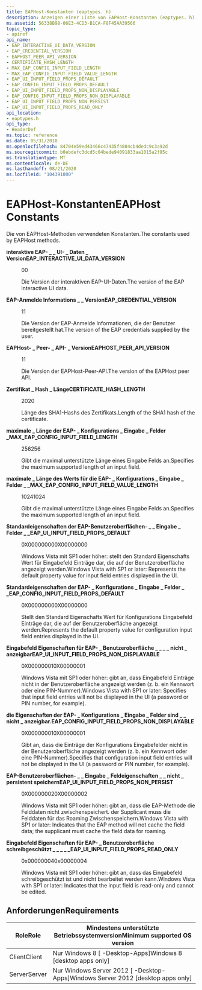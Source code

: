 ```yaml
---
title: EAPHost-Konstanten (eaptypes. h)
description: Anzeigen einer Liste von EAPHost-Konstanten (eaptypes. h), die von EAPHost-Methoden verwendet werden, und Anzeigen der Anforderungen für deren Verwendung.
ms.assetid: 56338B98-06E3-4CD3-B1CA-F8F45AA39566
topic_type:
- apiref
api_name:
- EAP_INTERACTIVE_UI_DATA_VERSION
- EAP_CREDENTIAL_VERSION
- EAPHOST_PEER_API_VERSION
- CERTIFICATE_HASH_LENGTH
- MAX_EAP_CONFIG_INPUT_FIELD_LENGTH
- MAX_EAP_CONFIG_INPUT_FIELD_VALUE_LENGTH
- EAP_UI_INPUT_FIELD_PROPS_DEFAULT
- EAP_CONFIG_INPUT_FIELD_PROPS_DEFAULT
- EAP_UI_INPUT_FIELD_PROPS_NON_DISPLAYABLE
- EAP_CONFIG_INPUT_FIELD_PROPS_NON_DISPLAYABLE
- EAP_UI_INPUT_FIELD_PROPS_NON_PERSIST
- EAP_UI_INPUT_FIELD_PROPS_READ_ONLY
api_location:
- eaptypes.h
api_type:
- HeaderDef
ms.topic: reference
ms.date: 05/31/2018
ms.openlocfilehash: 84704e59ed43466c47435f4804cb4dedc9c3a92d
ms.sourcegitcommit: b0ebdefc3dcd5c04bede94091833aa1015a2f95c
ms.translationtype: MT
ms.contentlocale: de-DE
ms.lasthandoff: 08/21/2020
ms.locfileid: "104391000"
---
```

# <a name="eaphost-constants"></a><span data-ttu-id="c46e7-103">EAPHost-Konstanten</span><span class="sxs-lookup"><span data-stu-id="c46e7-103">EAPHost Constants</span></span>

<span data-ttu-id="c46e7-104">Die von EAPHost-Methoden verwendeten Konstanten.</span><span class="sxs-lookup"><span data-stu-id="c46e7-104">The constants used by EAPHost methods.</span></span>

<dl> <dt>

<span data-ttu-id="c46e7-105"><span id="EAP_INTERACTIVE_UI_DATA_VERSION"></span><span id="eap_interactive_ui_data_version"></span>**interaktive EAP- \_ \_ UI- \_ Daten \_ Version**</span><span class="sxs-lookup"><span data-stu-id="c46e7-105"><span id="EAP_INTERACTIVE_UI_DATA_VERSION"></span><span id="eap_interactive_ui_data_version"></span>**EAP\_INTERACTIVE\_UI\_DATA\_VERSION**</span></span>
</dt> <dd> <dl> <dt>

<span data-ttu-id="c46e7-106">0</span><span class="sxs-lookup"><span data-stu-id="c46e7-106">0</span></span>
</dt> <dt>



<span data-ttu-id="c46e7-107">Die Version der interaktiven EAP-UI-Daten.</span><span class="sxs-lookup"><span data-stu-id="c46e7-107">The version of the EAP interactive UI data.</span></span>


</dt> </dl> </dd> <dt>

<span data-ttu-id="c46e7-108"><span id="EAP_CREDENTIAL_VERSION"></span><span id="eap_credential_version"></span>**EAP-Anmelde Informations \_ \_ Version**</span><span class="sxs-lookup"><span data-stu-id="c46e7-108"><span id="EAP_CREDENTIAL_VERSION"></span><span id="eap_credential_version"></span>**EAP\_CREDENTIAL\_VERSION**</span></span>
</dt> <dd> <dl> <dt>

<span data-ttu-id="c46e7-109">1</span><span class="sxs-lookup"><span data-stu-id="c46e7-109">1</span></span>
</dt> <dt>



<span data-ttu-id="c46e7-110">Die Version der EAP-Anmelde Informationen, die der Benutzer bereitgestellt hat.</span><span class="sxs-lookup"><span data-stu-id="c46e7-110">The version of the EAP credentials supplied by the user.</span></span>


</dt> </dl> </dd> <dt>

<span data-ttu-id="c46e7-111"><span id="EAPHOST_PEER_API_VERSION"></span><span id="eaphost_peer_api_version"></span>**EAPHost- \_ Peer- \_ API- \_ Version**</span><span class="sxs-lookup"><span data-stu-id="c46e7-111"><span id="EAPHOST_PEER_API_VERSION"></span><span id="eaphost_peer_api_version"></span>**EAPHOST\_PEER\_API\_VERSION**</span></span>
</dt> <dd> <dl> <dt>

<span data-ttu-id="c46e7-112">1</span><span class="sxs-lookup"><span data-stu-id="c46e7-112">1</span></span>
</dt> <dt>



<span data-ttu-id="c46e7-113">Die Version der EAPHost-Peer-API.</span><span class="sxs-lookup"><span data-stu-id="c46e7-113">The version of the EAPHost peer API.</span></span>


</dt> </dl> </dd> <dt>

<span data-ttu-id="c46e7-114"><span id="CERTIFICATE_HASH_LENGTH"></span><span id="certificate_hash_length"></span>**Zertifikat \_ Hash \_ Länge**</span><span class="sxs-lookup"><span data-stu-id="c46e7-114"><span id="CERTIFICATE_HASH_LENGTH"></span><span id="certificate_hash_length"></span>**CERTIFICATE\_HASH\_LENGTH**</span></span>
</dt> <dd> <dl> <dt>

<span data-ttu-id="c46e7-115">20</span><span class="sxs-lookup"><span data-stu-id="c46e7-115">20</span></span>
</dt> <dt>



<span data-ttu-id="c46e7-116">Länge des SHA1-Hashs des Zertifikats.</span><span class="sxs-lookup"><span data-stu-id="c46e7-116">Length of the SHA1 hash of the certificate.</span></span>


</dt> </dl> </dd> <dt>

<span data-ttu-id="c46e7-117"><span id="MAX_EAP_CONFIG_INPUT_FIELD_LENGTH"></span><span id="max_eap_config_input_field_length"></span>**maximale \_ Länge der EAP- \_ Konfigurations \_ Eingabe \_ Felder \_**</span><span class="sxs-lookup"><span data-stu-id="c46e7-117"><span id="MAX_EAP_CONFIG_INPUT_FIELD_LENGTH"></span><span id="max_eap_config_input_field_length"></span>**MAX\_EAP\_CONFIG\_INPUT\_FIELD\_LENGTH**</span></span>
</dt> <dd> <dl> <dt>

<span data-ttu-id="c46e7-118">256</span><span class="sxs-lookup"><span data-stu-id="c46e7-118">256</span></span>
</dt> <dt>



<span data-ttu-id="c46e7-119">Gibt die maximal unterstützte Länge eines Eingabe Felds an.</span><span class="sxs-lookup"><span data-stu-id="c46e7-119">Specifies the maximum supported length of an input field.</span></span>


</dt> </dl> </dd> <dt>

<span data-ttu-id="c46e7-120"><span id="MAX_EAP_CONFIG_INPUT_FIELD_VALUE_LENGTH"></span><span id="max_eap_config_input_field_value_length"></span>**maximale \_ Länge des Werts für die EAP- \_ Konfigurations \_ Eingabe \_ Felder \_ \_**</span><span class="sxs-lookup"><span data-stu-id="c46e7-120"><span id="MAX_EAP_CONFIG_INPUT_FIELD_VALUE_LENGTH"></span><span id="max_eap_config_input_field_value_length"></span>**MAX\_EAP\_CONFIG\_INPUT\_FIELD\_VALUE\_LENGTH**</span></span>
</dt> <dd> <dl> <dt>

<span data-ttu-id="c46e7-121">1024</span><span class="sxs-lookup"><span data-stu-id="c46e7-121">1024</span></span>
</dt> <dt>



<span data-ttu-id="c46e7-122">Gibt die maximal unterstützte Länge eines Eingabe Felds an.</span><span class="sxs-lookup"><span data-stu-id="c46e7-122">Specifies the maximum supported length of an input field.</span></span>


</dt> </dl> </dd> <dt>

<span data-ttu-id="c46e7-123"><span id="EAP_UI_INPUT_FIELD_PROPS_DEFAULT"></span><span id="eap_ui_input_field_props_default"></span>**Standardeigenschaften der EAP-Benutzeroberflächen- \_ \_ Eingabe \_ Felder \_ \_**</span><span class="sxs-lookup"><span data-stu-id="c46e7-123"><span id="EAP_UI_INPUT_FIELD_PROPS_DEFAULT"></span><span id="eap_ui_input_field_props_default"></span>**EAP\_UI\_INPUT\_FIELD\_PROPS\_DEFAULT**</span></span>
</dt> <dd> <dl> <dt>

<span data-ttu-id="c46e7-124">0X00000000</span><span class="sxs-lookup"><span data-stu-id="c46e7-124">0X00000000</span></span> 
</dt> <dt>



<span data-ttu-id="c46e7-125">Windows Vista mit SP1 oder höher: stellt den Standard Eigenschafts Wert für Eingabefeld Einträge dar, die auf der Benutzeroberfläche angezeigt werden.</span><span class="sxs-lookup"><span data-stu-id="c46e7-125">Windows Vista with SP1 or later: Represents the default property value for input field entries displayed in the UI.</span></span>


</dt> </dl> </dd> <dt>

<span data-ttu-id="c46e7-126"><span id="EAP_CONFIG_INPUT_FIELD_PROPS_DEFAULT"></span><span id="eap_config_input_field_props_default"></span>**Standardeigenschaften der EAP- \_ Konfigurations \_ Eingabe \_ Felder \_ \_**</span><span class="sxs-lookup"><span data-stu-id="c46e7-126"><span id="EAP_CONFIG_INPUT_FIELD_PROPS_DEFAULT"></span><span id="eap_config_input_field_props_default"></span>**EAP\_CONFIG\_INPUT\_FIELD\_PROPS\_DEFAULT**</span></span>
</dt> <dd> <dl> <dt>

<span data-ttu-id="c46e7-127">0X00000000</span><span class="sxs-lookup"><span data-stu-id="c46e7-127">0X00000000</span></span> 
</dt> <dt>



<span data-ttu-id="c46e7-128">Stellt den Standard Eigenschafts Wert für Konfigurations Eingabefeld Einträge dar, die auf der Benutzeroberfläche angezeigt werden.</span><span class="sxs-lookup"><span data-stu-id="c46e7-128">Represents the default property value for configuration input field entries displayed in the UI.</span></span>


</dt> </dl> </dd> <dt>

<span data-ttu-id="c46e7-129"><span id="EAP_UI_INPUT_FIELD_PROPS_NON_DISPLAYABLE"></span><span id="eap_ui_input_field_props_non_displayable"></span>**Eingabefeld Eigenschaften für EAP- \_ Benutzeroberfläche \_ \_ \_ \_ nicht \_ anzeigbar**</span><span class="sxs-lookup"><span data-stu-id="c46e7-129"><span id="EAP_UI_INPUT_FIELD_PROPS_NON_DISPLAYABLE"></span><span id="eap_ui_input_field_props_non_displayable"></span>**EAP\_UI\_INPUT\_FIELD\_PROPS\_NON\_DISPLAYABLE**</span></span>
</dt> <dd> <dl> <dt>

<span data-ttu-id="c46e7-130">0X00000001</span><span class="sxs-lookup"><span data-stu-id="c46e7-130">0X00000001</span></span> 
</dt> <dt>



<span data-ttu-id="c46e7-131">Windows Vista mit SP1 oder höher: gibt an, dass Eingabefeld Einträge nicht in der Benutzeroberfläche angezeigt werden (z. b. ein Kennwort oder eine PIN-Nummer).</span><span class="sxs-lookup"><span data-stu-id="c46e7-131">Windows Vista with SP1 or later: Specifies that input field entries will not be displayed in the UI (a password or PIN number, for example).</span></span>


</dt> </dl> </dd> <dt>

<span data-ttu-id="c46e7-132"><span id="EAP_CONFIG_INPUT_FIELD_PROPS_NON_DISPLAYABLE"></span><span id="eap_config_input_field_props_non_displayable"></span>**die Eigenschaften der EAP- \_ Konfigurations \_ Eingabe \_ Felder sind \_ \_ nicht \_ anzeigbar.**</span><span class="sxs-lookup"><span data-stu-id="c46e7-132"><span id="EAP_CONFIG_INPUT_FIELD_PROPS_NON_DISPLAYABLE"></span><span id="eap_config_input_field_props_non_displayable"></span>**EAP\_CONFIG\_INPUT\_FIELD\_PROPS\_NON\_DISPLAYABLE**</span></span>
</dt> <dd> <dl> <dt>

<span data-ttu-id="c46e7-133">0X00000001</span><span class="sxs-lookup"><span data-stu-id="c46e7-133">0X00000001</span></span> 
</dt> <dt>



<span data-ttu-id="c46e7-134">Gibt an, dass die Einträge der Konfigurations Eingabefelder nicht in der Benutzeroberfläche angezeigt werden (z. b. ein Kennwort oder eine PIN-Nummer).</span><span class="sxs-lookup"><span data-stu-id="c46e7-134">Specifies that configuration input field entries will not be displayed in the UI (a password or PIN number, for example).</span></span>


</dt> </dl> </dd> <dt>

<span data-ttu-id="c46e7-135"><span id="EAP_UI_INPUT_FIELD_PROPS_NON_PERSIST"></span><span id="eap_ui_input_field_props_non_persist"></span>**EAP-Benutzeroberflächen- \_ \_ Eingabe \_ Feldeigenschaften \_ \_ nicht \_ persistent speichern**</span><span class="sxs-lookup"><span data-stu-id="c46e7-135"><span id="EAP_UI_INPUT_FIELD_PROPS_NON_PERSIST"></span><span id="eap_ui_input_field_props_non_persist"></span>**EAP\_UI\_INPUT\_FIELD\_PROPS\_NON\_PERSIST**</span></span>
</dt> <dd> <dl> <dt>

<span data-ttu-id="c46e7-136">0X00000002</span><span class="sxs-lookup"><span data-stu-id="c46e7-136">0X00000002</span></span> 
</dt> <dt>



<span data-ttu-id="c46e7-137">Windows Vista mit SP1 oder höher: gibt an, dass die EAP-Methode die Felddaten nicht zwischenspeichert. der Supplicant muss die Felddaten für das Roaming Zwischenspeichern.</span><span class="sxs-lookup"><span data-stu-id="c46e7-137">Windows Vista with SP1 or later: Indicates that the EAP method will not cache the field data; the supplicant must cache the field data for roaming.</span></span>


</dt> </dl> </dd> <dt>

<span data-ttu-id="c46e7-138"><span id="EAP_UI_INPUT_FIELD_PROPS_READ_ONLY"></span><span id="eap_ui_input_field_props_read_only"></span>**Eingabefeld Eigenschaften für EAP- \_ Benutzeroberfläche schreibgeschützt \_ \_ \_ \_ \_**</span><span class="sxs-lookup"><span data-stu-id="c46e7-138"><span id="EAP_UI_INPUT_FIELD_PROPS_READ_ONLY"></span><span id="eap_ui_input_field_props_read_only"></span>**EAP\_UI\_INPUT\_FIELD\_PROPS\_READ\_ONLY**</span></span>
</dt> <dd> <dl> <dt>

<span data-ttu-id="c46e7-139">0x00000004</span><span class="sxs-lookup"><span data-stu-id="c46e7-139">0x00000004</span></span>
</dt> <dt>



<span data-ttu-id="c46e7-140">Windows Vista mit SP1 oder höher: gibt an, dass das Eingabefeld schreibgeschützt ist und nicht bearbeitet werden kann.</span><span class="sxs-lookup"><span data-stu-id="c46e7-140">Windows Vista with SP1 or later: Indicates that the input field is read-only and cannot be edited.</span></span>


</dt> </dl> </dd> </dl>

## <a name="requirements"></a><span data-ttu-id="c46e7-141">Anforderungen</span><span class="sxs-lookup"><span data-stu-id="c46e7-141">Requirements</span></span>



| <span data-ttu-id="c46e7-142">Role</span><span class="sxs-lookup"><span data-stu-id="c46e7-142">Role</span></span> | <span data-ttu-id="c46e7-143">Mindestens unterstützte Betriebssystemversion</span><span class="sxs-lookup"><span data-stu-id="c46e7-143">Minimum supported OS version</span></span> |
|------|------------------------------|
| <span data-ttu-id="c46e7-144">Client</span><span class="sxs-lookup"><span data-stu-id="c46e7-144">Client</span></span><br/> | <span data-ttu-id="c46e7-145">Nur Windows 8 \[ -Desktop-Apps\]</span><span class="sxs-lookup"><span data-stu-id="c46e7-145">Windows 8 \[desktop apps only\]</span></span><br/> |
| <span data-ttu-id="c46e7-146">Server</span><span class="sxs-lookup"><span data-stu-id="c46e7-146">Server</span></span><br/> | <span data-ttu-id="c46e7-147">Nur Windows Server 2012 \[ -Desktop-Apps\]</span><span class="sxs-lookup"><span data-stu-id="c46e7-147">Windows Server 2012 \[desktop apps only\]</span></span><br/> |



 

 





